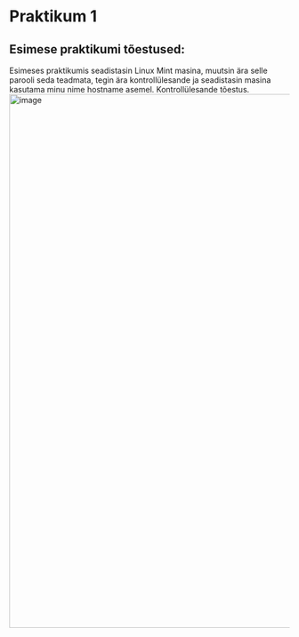 # Praktikum 1
## Esimese praktikumi tõestused:

Esimeses praktikumis seadistasin Linux Mint masina, muutsin ära selle parooli seda teadmata, tegin ära kontrollülesande ja seadistasin masina kasutama minu nime hostname asemel.
Kontrollülesande tõestus.
<img width="960" alt="image" src="https://github.com/JoosepPodekrat/Andmeturve2024/assets/144919619/3815fca4-9e8f-497a-9408-8a5d1fc8e9db">
